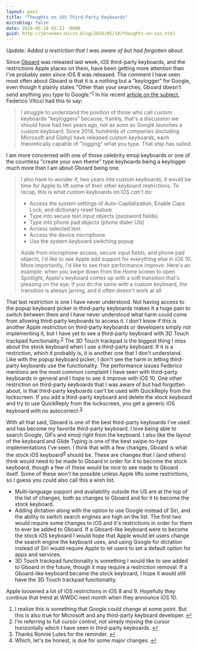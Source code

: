 ```yaml
---
layout: post
title: "Thoughts on iOS Third-Party Keyboards"
microblog: false
date: 2016-05-18 05:12 -0800
guid: http://jmreekes.micro.blog/2016/05/18/thoughts-on-ios.html
---
```

<em>Update: Added a restriction that I was aware of but had forgotten about. </em>

Since <a href="https://itunes.apple.com/us/app/gboard-search.-gifs.-emojis/id1091700242?mt=8&amp;uo=4&amp;at=1l3vx9E">Gboard</a> was released last week, iOS third-party keyboards, and the restrictions Apple places on them, have been getting more attention than I've probably seen since iOS 8 was released. The comment I have seen most often about Gboard is that it is a nothing but a "keylogger" for Google, even though it plainly states "Other than your searches, Gboard doesn't send anything you type to Google."<sup><a id="ffn1" class="footnote" href="#fn1">1</a></sup> In his recent <a href="https://www.macstories.net/notes/on-the-limitations-of-ios-custom-keyboards/">article on the subject</a>, Federico Viticci had this to say:

<blockquote>I struggle to understand the position of those who call custom keyboards "keyloggers" because, frankly, that's a discussion we should have had two years ago, not as soon as Google launches a custom keyboard. Since 2014, hundreds of companies (including Microsoft and Giphy) have released custom keyboards, each theoretically capable of "logging" what you type. That ship has sailed.</blockquote>

I am more concerned with one of those celebrity emoji keyboards or one of the countless "create your own theme" type keyboards being a keylogger much more than I am about Gboard being one.

<blockquote>I also have to wonder if, two years into custom keyboards, it would be time for Apple to lift some of their other keyboard restrictions. To recap, this is what custom keyboards on iOS <em>can't</em> do:
<ul>
    <li>Access the system settings of Auto-Capitalization, Enable Caps Lock, and dictionary reset feature</li>
    <li>Type into secure text input objects (password fields)</li>
    <li>Type into phone pad objects (phone dialer UIs)</li>
    <li>Access selected text</li>
    <li>Access the device microphone</li>
    <li>Use the system keyboard switching popup</li>
</ul>
Aside from microphone access, secure input fields, and phone pad objects, I'd like to see Apple add support for everything else in iOS 10. More importantly, I'd like to see their performance improve. Here's an example: when you swipe down from the Home screen to open Spotlight, Apple's keyboard comes up with a soft transition that's pleasing on the eye; if you do the same with a custom keyboard, the transition is always jarring, and it often doesn't work at all.</blockquote>

That last restriction is one I have never understood. Not having access to the popup keyboard picker in third-party keyboards makes it a huge pain to switch between them and I have never understood what harm could come from allowing third-party keyboards to access it. I don't know if this is another Apple restriction on third-party keyboards or developers simply not implementing it, but I have yet to see a third-party keyboard with 3D Touch trackpad functionality.<sup><a id="ffn2" class="footnote" href="#fn2">2</a></sup> The 3D Touch trackpad is the biggest thing I miss about the stock keyboard when I use a third-party keyboard. If it is a restriction, which it probably is, it is another one that I don't understand. Like with the popup keyboard picker, I don't see the harm in letting third-party keyboards use the functionality. The performance issues Federico mentions are the most common complaint I have seen with third-party keyboards in general and I hope to see it improve with iOS 10. One other restriction on third-party keyboards that I was aware of but had forgotten about, is that third-party keyboards can't be used with QuickReply from the lockscreen. If you add a third-party keyboard and delete the stock keyboard and try to use QuickReply from the lockscreen, you get a generic iOS keyboard with no autocorrect.<sup><a id="ffn3" class="footnote" href="#fn3">3</a></sup>

With all that said, Gboard is one of the best third-party keyboards I've used and has become my favorite third-party keyboard. I love being able to search Google, GIFs and emoji right from the keyboard. I also like the layout of the keyboard and Glide Typing is one of the best swipe-to-type implementations I've seen. I think that with a few changes, Gboard is what the stock iOS keyboard<sup><a id="ffn4" class="footnote" href="#fn4">4</a></sup> should be. These are changes that I (and others) think would need to be made to Gboard in order for it to become the stock keyboard, though a few of these would be nice to see made to Gboard itself. Some of these won't be possible unless Apple lifts some restrictions, so I guess you could also call this a wish list.

<ul>
    <li>Multi-language support and availability outside the US are at the top of the list of changes, both as changes to Gboard and for it to become the stock keyboard.</li>
    <li>Adding dictation along with the option to use Google instead of Siri, and the ability to switch search engines are high on the list. The first two would require some changes to iOS and it's restrictions in order for them to ever be added to Gboard. If a Gboard-like keyboard were to become the stock iOS keyboard I would hope that Apple would let users change the search engine the keyboard uses, and using Google for dictation instead of Siri would require Apple to let users to set a default option for apps and services.</li>
    <li>3D Touch trackpad functionality is something I would like to see added to Gboard in the future, though it may require a restriction removal. If a Gboard-like keyboard became the stock keyboard, I hope it would still have the 3D Touch trackpad functionality.</li>
</ul>

Apple loosened a lot of iOS restrictions in iOS 8 and 9. Hopefully they continue that trend at WWDC next month when they announce iOS 10.

<ol id="footnotes">
    <li id="fn1">I realize this is something that Google could change at some point. But this is also true for Microsoft and any third-party keyboard developer. <a href="#ffn1">↩︎</a></li>
    <li id="fn2">I'm referring to full cursor control, not simply moving the cursor horizontally which I have seen in third-party keyboards. <a href="#ffn2">↩︎</a></li>
    <li id="fn3">Thanks Ronnie Lutes for the reminder. <a href="#ffn3">↩︎</a></li>
    <li id="fn4">Which, let's be honest, is due for some major changes. <a href="#ffn4">↩︎</a></li>
</ol>
